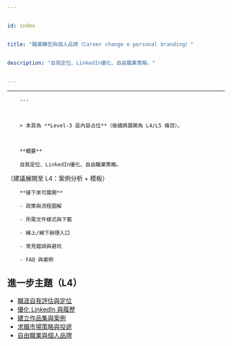 ---
id: index
title: "職業轉型與個人品牌（Career change e personal branding）"
description: "自我定位、LinkedIn優化、自由職業策略。"
---

---
        ---

        > 本頁為 **Level‑3 區內容占位**（後續將展開為 L4/L5 條目）。

        **概要**
        自我定位、LinkedIn優化、自由職業策略。
（建議展開至 L4：案例分析 + 模板）

        **接下來可展開**
        - 政策與流程圖解
        - 所需文件樣式與下載
        - 線上/線下辦理入口
        - 常見錯誤與避坑
        - FAQ 與案例

## 進一步主題（L4）

- [職涯自我評估與定位](./self-assessment/)
- [優化 LinkedIn 與履歷](./optimize-linkedin/)
- [建立作品集與案例](./build-portfolio/)
- [求職市場策略與投遞](./job-market-strategy/)
- [自由職業與個人品牌](./freelance-branding/)

